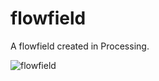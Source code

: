 # flowfield
A flowfield created in Processing.  

![flowfield](https://user-images.githubusercontent.com/24302976/44825784-c071d400-abd1-11e8-978e-d927f6793fbf.jpg)
